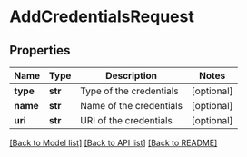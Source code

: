 # AddCredentialsRequest

## Properties
Name | Type | Description | Notes
------------ | ------------- | ------------- | -------------
**type** | **str** | Type of the credentials | [optional] 
**name** | **str** | Name of the credentials | [optional] 
**uri** | **str** | URI of the credentials | [optional] 

[[Back to Model list]](../README.md#documentation-for-models) [[Back to API list]](../README.md#documentation-for-api-endpoints) [[Back to README]](../README.md)


